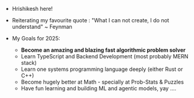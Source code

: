 - Hrishikesh here!
- Reiterating my favourite quote : "What I can not create, I do not understand" ~ Feynman

  
- My Goals for 2025: 
  * **Become an amazing and blazing fast algorithmic problem solver**
  * Learn TypeScript and Backend Development (most probably MERN stack)
  * Learn one systems programming language deeply (either Rust or C++)
  * Become hugely better at Math - specially at Prob-Stats & Puzzles
  * Have fun learning and building ML and agentic models, yay .... 
<!---
Hrishi11572/Hrishi11572 is a ✨ special ✨ repository because its `README.md` (this file) appears on your GitHub profile.
You can click the Preview link to take a look at your changes.
--->
